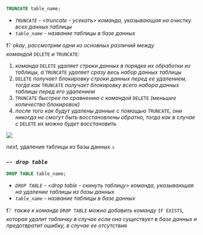 ```sql
TRUNCATE table_name;
```

- _`TRUNCATE` - <truncate - усекать> команда, указывающая на очистку всех данных таблицы_
- _`table_name` - название таблицы в базе данных_

❗❔ _okay_, _рассмотрим_ _одни из_ _основных различий между командой_ `DELETE` _и_ `TRUNCATE`_:_

1. _команда_ `DELETE` _удаляет строки данных в порядке их обработки из таблицы, а_ `TRUNCATE` _удаляет сразу весь набор данных таблицы_
2. `DELETE` _получает блокировку строки данных перед ее удалением, тогда как_ `TRUNCATE` _получает блокировку всего набора данных таблицы перед его удалением_
3. `TRUNCATE` _быстрее по сравнению с командой_ `DELETE` _(меньшее количество блокировок)_
4. _после того как будут удалены данные с помощью_ `TRUNCATE`_, они никогда не смогут быть восстановлены обратно, тогда как в случае с_ `DELETE` _их можно будет восстановить_


![](https://ucarecdn.com/92b8e80e-28ea-4c0d-8cac-3ce7f32ab6c3/)

_next,_ удаление таблицы из базы данных ⤵

### **_`-- drop table`_**

```sql
DROP TABLE table_name;
```

- _`DROP TABLE` - <drop table - скинуть таблицу> команда, указывающая на удаление таблицы из базы данных_
- _`table_name` - название таблицы в базе данных_

❗❔  _также к команде_ `DROP TABLE` _можно добавить команду_ `IF EXISTS`_, которая удалит табличку в случае если она существует в базе данных и предотвратит ошибку, в случае ее отсутствия_
